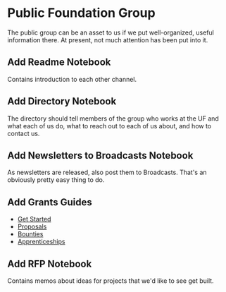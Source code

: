 # Public Foundation Group

The public group can be an asset to us if we put well-organized, useful
information there. At present, not much attention has been put into it.

## Add Readme Notebook

Contains introduction to each other channel.

## Add Directory Notebook

The directory should tell members of the group who works at the UF and what each
of us do, what to reach out to each of us about, and how to contact us.

## Add Newsletters to Broadcasts Notebook

As newsletters are released, also post them to Broadcasts. That's an obviously
pretty easy thing to do.

## Add Grants Guides

- [Get Started](./grants-get-started.md)
- [Proposals](./proposals.md)
- [Bounties](./bounties.md)
- [Apprenticeships](./apprenticeships.md)

## Add RFP Notebook

Contains memos about ideas for projects that we'd like to see get built. 
